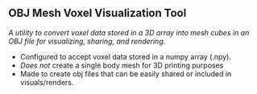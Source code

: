 ## OBJ Mesh Voxel Visualization Tool
*A utility to convert voxel data stored in a 3D array into mesh cubes in an OBJ file for visualizing, sharing, and rendering.*
- Configured to accept voxel data stored in a numpy array (.npy).
- *Does not* create a single body mesh for 3D printing purposes
- Made to create obj files that can be easily shared or included in visuals/renders.